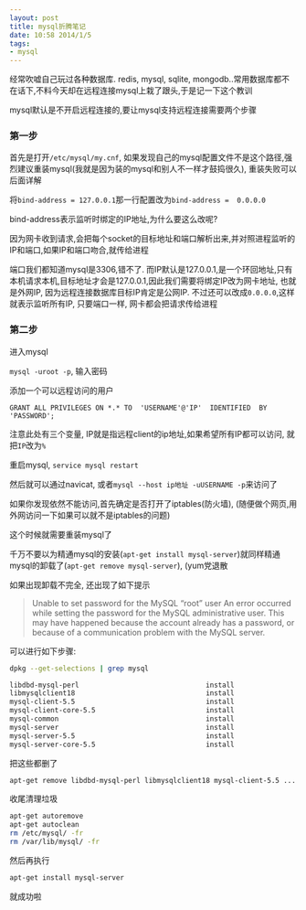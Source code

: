 ```yaml
---
layout: post
title: mysql折腾笔记
date: 10:58 2014/1/5
tags:
- mysql
---
```


经常吹嘘自己玩过各种数据库. redis, mysql, sqlite, mongodb..常用数据库都不在话下,不料今天却在远程连接mysql上栽了跟头,于是记一下这个教训

mysql默认是不开启远程连接的,要让mysql支持远程连接需要两个步骤

### 第一步

首先是打开`/etc/mysql/my.cnf`, 如果发现自己的mysql配置文件不是这个路径,强烈建议重装mysql(我就是因为装的mysql和别人不一样才鼓捣很久), 重装失败可以后面详解

将`bind-address = 127.0.0.1`那一行配置改为`bind-address =  0.0.0.0`

bind-address表示监听时绑定的IP地址,为什么要这么改呢?

因为网卡收到请求,会把每个socket的目标地址和端口解析出来,并对照进程监听的IP和端口,如果IP和端口吻合,就传给进程

端口我们都知道mysql是3306,错不了. 而IP默认是127.0.0.1,是一个环回地址,只有本机请求本机,目标地址才会是127.0.0.1,因此我们需要将绑定IP改为网卡地址, 也就是外网IP, 因为远程连接数据库目标IP肯定是公网IP. 不过还可以改成`0.0.0.0`,这样就表示监听所有IP, 只要端口一样, 网卡都会把请求传给进程


### 第二步

进入mysql

`mysql -uroot -p`, 输入密码

添加一个可以远程访问的用户

```mysql
GRANT ALL PRIVILEGES ON *.* TO  'USERNAME'@'IP'  IDENTIFIED  BY  'PASSWORD';
```

注意此处有三个变量, IP就是指远程client的ip地址,如果希望所有IP都可以访问, 就把`IP`改为`%`

重启mysql, `service mysql restart`

然后就可以通过navicat, 或者`mysql --host ip地址 -uUSERNAME -p`来访问了

如果你发现依然不能访问,首先确定是否打开了iptables(防火墙), (随便做个网页,用外网访问一下如果可以就不是iptables的问题)

这个时候就需要重装mysql了

千万不要以为精通mysql的安装(`apt-get install mysql-server`)就同样精通mysql的卸载了(`apt-get remove mysql-server`), (yum党退散

如果出现卸载不完全, 还出现了如下提示

> Unable to set password for the MySQL “root” user  An error occurred while setting the password for the MySQL administrative user. This may have happened because the account already has a password, or because of a communication problem with the MySQL server.

可以进行如下步骤:

```sh
dpkg --get-selections | grep mysql

libdbd-mysql-perl                               install
libmysqlclient18                                install
mysql-client-5.5                                install
mysql-client-core-5.5                           install
mysql-common                                    install
mysql-server                                    install
mysql-server-5.5                                install
mysql-server-core-5.5                           install
```

把这些都删了

```sh
apt-get remove libdbd-mysql-perl libmysqlclient18 mysql-client-5.5 ... --purge
```

收尾清理垃圾

```sh
apt-get autoremove
apt-get autoclean
rm /etc/mysql/ -fr
rm /var/lib/mysql/ -fr
```

然后再执行

```sh
apt-get install mysql-server
```

就成功啦







